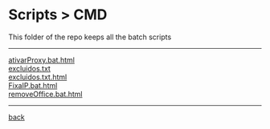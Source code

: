 # Scripts > CMD
This folder of the repo keeps all the batch scripts

---------------------------
[ativarProxy.bat.html](ativarProxy.bat.html)<br>
[excluidos.txt](excluidos.txt)<br>
[excluidos.txt.html](excluidos.txt.html)<br>
[FixaIP.bat.html](FixaIP.bat.html)<br>
[removeOffice.bat.html](removeOffice.bat.html)<br>

---------------------------

[back](../)

